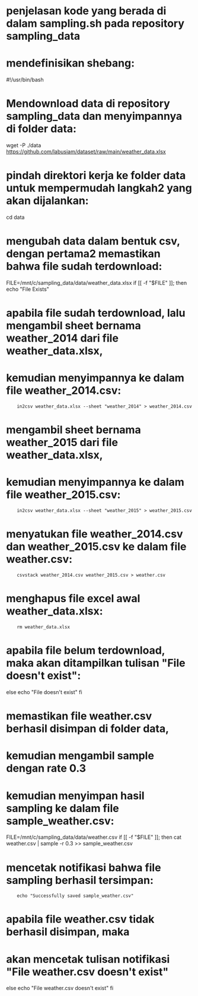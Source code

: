 # penjelasan kode yang berada di dalam sampling.sh pada repository sampling_data
# mendefinisikan shebang:
#!/usr/bin/bash 

# Mendownload data di repository sampling_data dan menyimpannya di folder data:
wget -P ./data https://github.com/labusiam/dataset/raw/main/weather_data.xlsx

# pindah direktori kerja ke folder data untuk mempermudah langkah2 yang akan dijalankan:
cd data

# mengubah data dalam bentuk csv, dengan pertama2 memastikan bahwa file sudah terdownload:
FILE=/mnt/c/sampling_data/data/weather_data.xlsx
if [[ -f "$FILE" ]]; then
        echo "File Exists"
# apabila file sudah terdownload, lalu mengambil sheet bernama weather_2014 dari file weather_data.xlsx,
# kemudian menyimpannya ke dalam file weather_2014.csv:
        in2csv weather_data.xlsx --sheet "weather_2014" > weather_2014.csv
# mengambil sheet bernama weather_2015 dari file weather_data.xlsx,
# kemudian menyimpannya ke dalam file weather_2015.csv:
        in2csv weather_data.xlsx --sheet "weather_2015" > weather_2015.csv
# menyatukan file weather_2014.csv dan weather_2015.csv ke dalam file weather.csv:
        csvstack weather_2014.csv weather_2015.csv > weather.csv
# menghapus file excel awal weather_data.xlsx:
        rm weather_data.xlsx
# apabila file belum terdownload, maka akan ditampilkan tulisan "File doesn't exist":
else
        echo "File doesn't exist"
fi

# memastikan file weather.csv berhasil disimpan di folder data,
# kemudian mengambil sample dengan rate 0.3
# kemudian menyimpan hasil sampling ke dalam file sample_weather.csv:
FILE=/mnt/c/sampling_data/data/weather.csv
if [[ -f "$FILE" ]]; then
        cat weather.csv | sample -r 0.3 >> sample_weather.csv
# mencetak notifikasi bahwa file sampling berhasil tersimpan:        
        echo "Successfully saved sample_weather.csv"
# apabila file weather.csv tidak berhasil disimpan, maka
# akan mencetak tulisan notifikasi "File weather.csv doesn't exist"
else
        echo "File weather.csv doesn't exist"
fi

